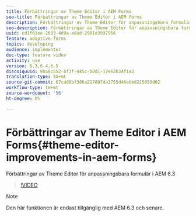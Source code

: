 ```yaml
---
title: Förbättringar av Theme Editor i AEM Forms
seo-title: Förbättringar av Theme Editor i AEM Forms
description: Förbättringar av Theme Editor för anpassningsbara formulär i AEM 6.3
seo-description: Förbättringar av Theme Editor för anpassningsbara formulär i AEM 6.3
uuid: cd1f01ee-2603-4d9a-a8ad-2981e3937956
feature: adaptive-forms
topics: developing
audience: implementer
doc-type: feature video
activity: use
version: 6.3,6.4,6.5
discoiquuid: 9ba8c552-bf3f-445c-b0d1-17e62b34f1a2
translation-type: tm+mt
source-git-commit: 67ca08bf386a217807da3755d46abed225050d02
workflow-type: tm+mt
source-wordcount: '56'
ht-degree: 0%

---
```



# Förbättringar av Theme Editor i AEM Forms{#theme-editor-improvements-in-aem-forms}

Förbättringar av Theme Editor för anpassningsbara formulär i AEM 6.3

>[!VIDEO](https://video.tv.adobe.com/v/19497?quality=9&learn=on)

>[!NOTE]
>
>Den här funktionen är endast tillgänglig med AEM 6.3 och senare.

